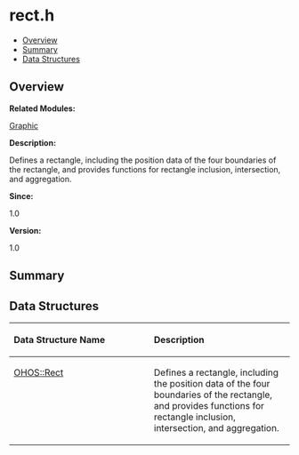 # rect.h<a name="EN-US_TOPIC_0000001055078117"></a>

-   [Overview](#section1912513024165628)
-   [Summary](#section1339153209165628)
-   [Data Structures](#nested-classes)

## **Overview**<a name="section1912513024165628"></a>

**Related Modules:**

[Graphic](graphic.md)

**Description:**

Defines a rectangle, including the position data of the four boundaries of the rectangle, and provides functions for rectangle inclusion, intersection, and aggregation. 

**Since:**

1.0

**Version:**

1.0

## **Summary**<a name="section1339153209165628"></a>

## Data Structures<a name="nested-classes"></a>

<a name="table540347736165628"></a>
<table><thead align="left"><tr id="row1089875460165628"><th class="cellrowborder" valign="top" width="50%" id="mcps1.1.3.1.1"><p id="p2069238063165628"><a name="p2069238063165628"></a><a name="p2069238063165628"></a>Data Structure Name</p>
</th>
<th class="cellrowborder" valign="top" width="50%" id="mcps1.1.3.1.2"><p id="p856068376165628"><a name="p856068376165628"></a><a name="p856068376165628"></a>Description</p>
</th>
</tr>
</thead>
<tbody><tr id="row898639309165628"><td class="cellrowborder" valign="top" width="50%" headers="mcps1.1.3.1.1 "><p id="p1542172826165628"><a name="p1542172826165628"></a><a name="p1542172826165628"></a><a href="ohos-rect.md">OHOS::Rect</a></p>
</td>
<td class="cellrowborder" valign="top" width="50%" headers="mcps1.1.3.1.2 "><p id="p707790056165628"><a name="p707790056165628"></a><a name="p707790056165628"></a>Defines a rectangle, including the position data of the four boundaries of the rectangle, and provides functions for rectangle inclusion, intersection, and aggregation. </p>
</td>
</tr>
</tbody>
</table>

